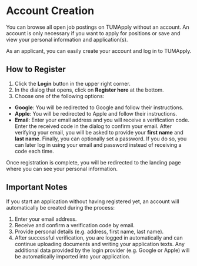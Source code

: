 # Account Creation

You can browse all open job postings on TUMApply without an account. An account is only necessary if you want to apply
for positions or save and view your personal information and application(s).

As an applicant, you can easily create your account and log in to TUMApply.

## How to Register

1. Click the **Login** button in the upper right corner.
2. In the dialog that opens, click on **Register here** at the bottom.
3. Choose one of the following options:

- **Google**: You will be redirected to Google and follow their instructions.
- **Apple**: You will be redirected to Apple and follow their instructions.
- **Email**: Enter your email address and you will receive a verification code. Enter the received code in the
  dialog to confirm your email. After verifying your email, you will be asked to provide your **first name** and **last
  name**. Finally, you can optionally set a password. If you do so, you can later log in using your email and
  password instead of receiving a code each time.

Once registration is complete, you will be redirected to the landing page where you can see your personal information.

## Important Notes

If you start an application without having registered yet, an account will automatically be created during the
process:

1. Enter your email address.
2. Receive and confirm a verification code by email.
3. Provide personal details (e.g. address, first name, last name).
4. After successful verification, you are logged in automatically and can continue uploading documents and writing
   your application texts. Any additional data provided by the login provider (e.g. Google or Apple) will be
   automatically imported into your application.
